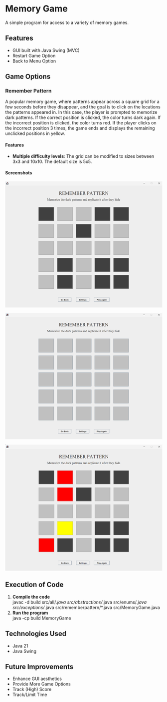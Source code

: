 # Memory Game
A simple program for access to a variety of memory games.
## Features
- GUI built with Java Swing (MVC)
- Restart Game Option
- Back to Menu Option
## Game Options
### Remember Pattern
A popular memory game, where patterns appear across a square grid for a few seconds
before they disappear, and the goal is to click on the locations the patterns appeared in.
In this case, the player is prompted to memorize dark patterns.
If the correct position is clicked, the color turns dark again.
If the incorrect position is clicked, the color turns red.
If the player clicks on the incorrect position 3 times, the game ends and displays the
remaining unclicked positions in yellow.
#### Features
- **Multiple difficulty levels**: The grid can be modified to sizes between 3x3 and 10x10. The default size is 5x5.
#### Screenshots
![Remember Pattern Start](screenshots/RememberPatternStart.png)  
  
![Remember Pattern Middle](screenshots/RememberPattarnMiddle.png)  
  
![Remember Pattern End](screenshots/RememberPatternEnd.png)
## Execution of Code
1. **Compile the code**  
javac -d build src/all/*.java src/abstractions/*.java src/enums/*.java src/exceptions/*.java src/rememberpattern/*.java src/MemoryGame.java
2. **Run the program**  
java -cp build MemoryGame
## Technologies Used
- Java 21
- Java Swing
## Future Improvements
- Enhance GUI aesthetics
- Provide More Game Options
- Track (High) Score
- Track/Limit Time
